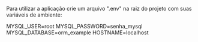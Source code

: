 Para utilizar a aplicação crie um arquivo ".env" na raiz do projeto com suas variáveis de ambiente:

MYSQL_USER=root
MYSQL_PASSWORD=senha_mysql
MYSQL_DATABASE=orm_example
HOSTNAME=localhost
